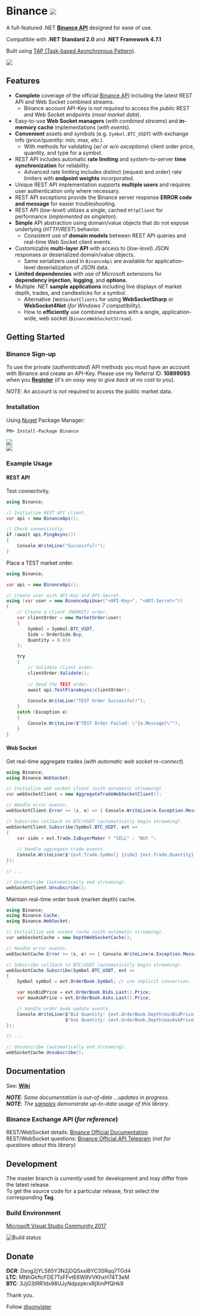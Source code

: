 # Binance ![](https://github.com/sonvister/Binance/blob/master/images/logo.png?raw=true)
A full-featured .NET **[Binance API](https://github.com/binance-exchange/binance-official-api-docs)** designed for ease of use.

Compatible with **.NET Standard 2.0** and **.NET Framework 4.7.1**

Built using [TAP (Task-based Asynchronous Pattern)](https://docs.microsoft.com/en-us/dotnet/standard/asynchronous-programming-patterns/task-based-asynchronous-pattern-tap).

[![](https://img.shields.io/github/last-commit/sonvister/Binance.svg)](https://github.com/sonvister/Binance)

## Features
* **Complete** coverage of the official [Binance API](https://github.com/binance-exchange/binance-official-api-docs) including the latest REST API and Web Socket combined streams.
  * Binance account API-Key is *not required* to access the *public* REST and Web Socket endpoints (*most market data*).
* Easy-to-use **Web Socket managers** (*with combined streams*) and **in-memory cache** implementations (*with events*).
* **Convenient** assets and symbols (e.g. `Symbol.BTC_USDT`) with exchange info (*price/quantity: min, max, etc.*).
  * With methods for validating (*w/ or w/o exceptions*) client order price, quantity, and type for a symbol.
* REST API includes automatic **rate limiting** and system-to-server **time synchronization** for reliability.
  * Advanced rate limiting includes distinct (request and order) rate limiters with **endpoint weights** incorporated. 
* Unique REST API implementation supports **multiple users** and requires user authentication only where necessary.
* REST API exceptions provide the Binance server response **ERROR code and message** for easier troubleshooting.
* REST API (*low-level*) utilizes a single, cached `HttpClient` for performance (*implemented as singleton*).
* **Simple** API abstraction using domain/value objects that do not expose underlying (*HTTP/REST*) behavior.
  * Consistent use of **domain models** between REST API queries and real-time Web Socket client events.
* Customizable **multi-layer API** with access to (*low-level*) JSON responses or deserialized domain/value objects.
  * Same serializers used in `BinanceApi` are available for application-level deserialization of JSON data.
* **Limited dependencies** with use of Microsoft extensions for **dependency injection**, **logging**, and **options**.
* Multiple .NET **sample applications** including live displays of market depth, trades, and candlesticks for a symbol.
  * Alternative `IWebSocketClients` for using **WebSocketSharp** or **WebSocket4Net** (*for Windows 7 compatibility*).
  * How to **efficiently** use combined streams with a single, application-wide, web socket (`BinanceWebSocketStream`).

## Getting Started
### Binance Sign-up
To use the private (*authenticated*) API methods you must have an account with Binance and create an API-Key. Please use my Referral ID: **10899093** when you [**Register**](https://www.binance.com/register.html?ref=10899093) (*it's an easy way to give back at no cost to you*).

*NOTE*: An account is *not* required to access the public market data.

### Installation
Using [Nuget](https://www.nuget.org/packages/Binance/) Package Manager:
```
PM> Install-Package Binance
```
[![](https://img.shields.io/nuget/v/Binance.svg)](https://www.nuget.org/packages/Binance)\
[![](https://img.shields.io/nuget/dt/Binance.svg)](https://www.nuget.org/packages/Binance)

### Example Usage
#### REST API
Test connectivity.

```C#
using Binance;

// Initialize REST API client.
var api = new BinanceApi();

// Check connectivity.
if (await api.PingAsync())
{
    Console.WriteLine("Successful!");
}
```

Place a TEST market order.

```C#
using Binance;

var api = new BinanceApi();

// Create user with API-Key and API-Secret.
using (var user = new BinanceApiUser("<API-Key>", "<API-Secret>"))
{
    // Create a client (MARKET) order.
    var clientOrder = new MarketOrder(user)
    {
        Symbol = Symbol.BTC_USDT,
        Side = OrderSide.Buy,
        Quantity = 0.01m
    };

    try
    {
        // Validate client order.
        clientOrder.Validate();
        
        // Send the TEST order.
        await api.TestPlaceAsync(clientOrder);
        
        Console.WriteLine("TEST Order Successful!");
    }
    catch (Exception e)
    {
        Console.WriteLine($"TEST Order Failed: \"{e.Message}\"");
    }
}
```

#### Web Socket
Get real-time aggregate trades (*with automatic web socket re-connect*).

```C#
using Binance;
using Binance.WebSocket;

// Initialize web socket client (with automatic streaming).
var webSocketClient = new AggregateTradeWebSocketClient();

// Handle error events.
webSocketClient.Error += (s, e) => { Console.WriteLine(e.Exception.Message); };

// Subscribe callback to BTC/USDT (automatically begin streaming).
webSocketClient.Subscribe(Symbol.BTC_USDT, evt =>
{
    var side = evt.Trade.IsBuyerMaker ? "SELL" : "BUY ";
	
    // Handle aggregate trade events.
    Console.WriteLine($"{evt.Trade.Symbol} {side} {evt.Trade.Quantity} @ {evt.Trade.Price}");
});

// ...

// Unsubscribe (automatically end streaming).
webSocketClient.Unsubscribe();
```

Maintain real-time order book (market depth) cache.

```C#
using Binance;
using Binance.Cache;
using Binance.WebSocket;

// Initiatlize web socket cache (with automatic streaming).
var webSocketCache = new DepthWebSocketCache();

// Handle error events.
webSocketCache.Error += (s, e) => { Console.WriteLine(e.Exception.Message); };

// Subscribe callback to BTC/USDT (automatically begin streaming).
webSocketCache.Subscribe(Symbol.BTC_USDT, evt =>
{
    Symbol symbol = evt.OrderBook.Symbol; // use implicit conversion.

    var minBidPrice = evt.OrderBook.Bids.Last().Price;
    var maxAskPrice = evt.OrderBook.Asks.Last().Price;

    // Handle order book update events.
    Console.WriteLine($"Bid Quantity: {evt.OrderBook.Depth(minBidPrice)} {symbol.BaseAsset} - " +
                      $"Ask Quantity: {evt.OrderBook.Depth(maxAskPrice)} {symbol.BaseAsset}");
});

// ...

// Unsubscribe (automatically end streaming).
webSocketCache.Unsubscribe();
```

## Documentation
See: [**Wiki**](https://github.com/sonvister/Binance/wiki)

***NOTE**: Some documentation is out-of-date ...updates in progress.*\
***NOTE**: The [samples](https://github.com/sonvister/Binance/blob/master/samples) demonstrate up-to-date usage of this library.*

### Binance Exchange API (*for reference*)
REST/WebSocket details: [Binance Official Documentation](https://github.com/binance-exchange/binance-official-api-docs)\
REST/WebSocket questions: [Binance Official API Telegram](https://t.me/binance_api_english) (*not for questions about this library*)

## Development
The master branch is *currently* used for development and may differ from the latest release.\
To get the source code for a particular release, first select the corresponding **Tag**.

### Build Environment
[Microsoft Visual Studio Community 2017](https://www.visualstudio.com/vs/community/)

![Build status](https://travis-ci.org/sonvister/Binance.svg?branch=master)

## Donate
**DCR**: Dsog2jYLS65Y3N2jDQSxsiBYC3SRqq7TGd4\
**LTC**: MNhGkftcFDE7TsFFvtE6W9VVKhxH74T3eM\
**BTC**: 3JjG3tRR1dx98UJyNdpzpkrxRjXmPfQHk9

Thank you.

Follow [@sonvister](https://twitter.com/sonvister)
